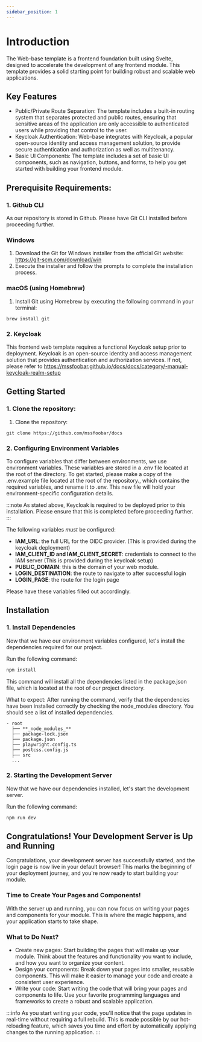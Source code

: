 ```yaml
---
sidebar_position: 1
---
```


# Introduction

The Web-base template is a frontend foundation built using Svelte, designed to accelerate the development of any frontend module. This template provides a solid starting point for building robust and scalable web applications.

## Key Features

- Public/Private Route Separation: The template includes a built-in routing system that separates protected and public routes, ensuring that sensitive areas of the application are only accessible to authenticated users while providing that control to the user.
- Keycloak Authentication: Web-base integrates with Keycloak, a popular open-source identity and access management solution, to provide secure authentication and authorization as well as multitenancy.
- Basic UI Components: The template includes a set of basic UI components, such as navigation, buttons, and forms, to help you get started with building your frontend module.

## Prerequisite Requirements:

### 1. Github CLI

As our repository is stored in Github. Please have Git CLI installed before proceeding further.

### Windows

1. Download the Git for Windows installer from the official Git website: https://git-scm.com/download/win
2. Execute the installer and follow the prompts to complete the installation process.

### macOS (using Homebrew)

1. Install Git using Homebrew by executing the following command in your terminal:

```
brew install git
```

### 2. Keycloak

This frontend web template requires a functional Keycloak setup prior to deployment. Keycloak is an open-source identity and access management solution that provides authentication and authorization services. If not, please refer to https://mssfoobar.github.io/docs/docs/category/-manual-keycloak-realm-setup

## Getting Started

### 1. Clone the repository:

1. Clone the repository:

```
git clone https://github.com/mssfoobar/docs
```

### 2. Configuring Environment Variables

To configure variables that differ between environments, we use environment variables. These variables are stored in a .env file located at the root of the directory.
To get started, please make a copy of the .env.example file located at the root of the repository., which contains the required variables, and rename it to .env. This new file will hold your environment-specific configuration details.

:::note
As stated above, Keycloak is required to be deployed prior to this installation. Please ensure that this is completed before proceeding further.
:::

The following variables _must_ be configured:

- **IAM_URL**: the full URL for the OIDC provider. (This is provided during the keycloak deployment)
- **IAM_CLIENT_ID and IAM_CLIENT_SECRET**: credentials to connect to the IAM server (This is provided during the keycloak setup)
- **PUBLIC_DOMAIN**: this is the domain of your web module.
- **LOGIN_DESTINATION**: the route to navigate to after successful login
- **LOGIN_PAGE**: the route for the login page

Please have these variables filled out accordingly.

## Installation

### 1. Install Dependencies

Now that we have our environment variables configured, let's install the dependencies required for our project.

Run the following command:

```bash
npm install
```

This command will install all the dependencies listed in the package.json file, which is located at the root of our project directory.

What to expect:
After running the command, verify that the dependencies have been installed correctly by checking the node_modules directory. You should see a list of installed dependencies.

```
- root
  ├── **_node_modules_**
  ├── package-lock.json
  ├── package.json
  ├── playwright.config.ts
  ├── postcss.config.js
  ├── src
  ...
```

### 2. Starting the Development Server

Now that we have our dependencies installed, let's start the development server.

Run the following command:

```bash
npm run dev
```

## Congratulations! Your Development Server is Up and Running

Congratulations, your development server has successfully started, and the login page is now live in your default browser! This marks the beginning of your deployment journey, and you're now ready to start building your module.

### Time to Create Your Pages and Components!

With the server up and running, you can now focus on writing your pages and components for your module. This is where the magic happens, and your application starts to take shape.

### What to Do Next?

- Create new pages: Start building the pages that will make up your module. Think about the features and functionality you want to include, and how you want to organize your content.
- Design your components: Break down your pages into smaller, reusable components. This will make it easier to manage your code and create a consistent user experience.
- Write your code: Start writing the code that will bring your pages and components to life. Use your favorite programming languages and frameworks to create a robust and scalable application.

:::info
As you start writing your code, you'll notice that the page updates in real-time without requiring a full rebuild. This is made possible by our hot-reloading feature, which saves you time and effort by automatically applying changes to the running application.
:::
